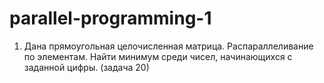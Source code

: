 # parallel-programming-1

1. Дана прямоугольная целочисленная матрица. Распараллеливание по элементам. Найти минимум среди чисел, начинающихся с заданной цифры. (задача 20)

